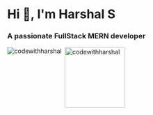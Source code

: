 <h1 align="left">Hi 👋, I'm Harshal S</h1>
<h3 align="left">A passionate FullStack MERN developer</h3>

<p align="center">
</p>

<p><img align="left" src="https://github-readme-stats.vercel.app/api/top-langs?username=codewithharshal&show_icons=true&locale=en&layout=compact&langs_count=10&theme=dracula&hide_border=false&card_width=420"  alt="codewithharshal" /></p>

<p>&nbsp;<img align="center" src="https://github-readme-stats.vercel.app/api?username=codewithharshal&show_icons=true&locale=en&theme=dracula" height="139" alt="codewithharshal" /></p>
